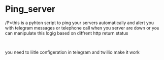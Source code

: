 # Ping_server

/P>this is a pyhton script to ping your servers automatically and alert you with telegram messages or telephone call when you server are down or you can manipulate this logig based on diffrent http return status </p><br/>

<p>you need to liitle configeration in telegram and twillio make it work</p>
